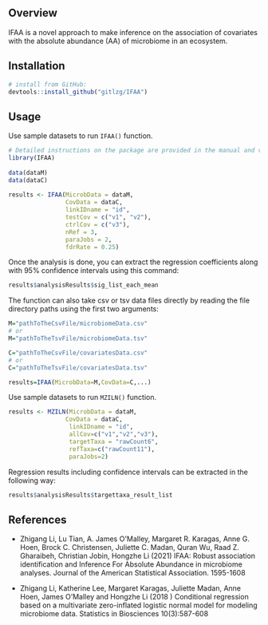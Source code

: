 

## Overview

IFAA is a novel approach to make inference on the association of covariates with the absolute abundance (AA) of microbiome in an ecosystem. 

## Installation
```r
# install from GitHub:
devtools::install_github("gitlzg/IFAA")
```
## Usage

Use sample datasets to run `IFAA()` function.
```r
# Detailed instructions on the package are provided in the manual and vignette
library(IFAA)
 
data(dataM)
data(dataC)
 
results <- IFAA(MicrobData = dataM,
                CovData = dataC,
                linkIDname = "id",
                testCov = c("v1", "v2"),
                ctrlCov = c("v3"),
                nRef = 3,
                paraJobs = 2,
                fdrRate = 0.25)
```


Once the analysis is done, you can extract the regression coefficients along with 95% confidence intervals using this command:
```r
results$analysisResults$sig_list_each_mean
```

The function can also take csv or tsv data files directly by reading the file directory paths using the first two arguments:
```r
M="pathToTheCsvFile/microbiomeData.csv" 
# or 
M="pathToTheTsvFile/microbiomeData.tsv"

C="pathToTheCsvFile/covariatesData.csv" 
# or 
C="pathToTheTsvFile/covariatesData.tsv"

results=IFAA(MicrobData=M,CovData=C,...)
```


Use sample datasets to run `MZILN()` function.
```r
results <- MZILN(MicrobData = dataM,
                CovData = dataC,
                 linkIDname = "id",
                 allCov=c("v1","v2","v3"),
                 targetTaxa = "rawCount6",
                 refTaxa=c("rawCount11"),
                 paraJobs=2)
```
Regression results including confidence intervals can be extracted in the following way:
```r
results$analysisResults$targettaxa_result_list
```

## References 
- Zhigang Li, Lu Tian, A. James O'Malley, Margaret R. Karagas, Anne G. Hoen, Brock C. Christensen, Juliette C. Madan, Quran Wu, Raad Z. Gharaibeh, Christian Jobin, Hongzhe Li (2021) IFAA: Robust association identification and Inference For Absolute Abundance in microbiome analyses. Journal of the American Statistical Association. 1595-1608

- Zhigang Li, Katherine Lee, Margaret Karagas, Juliette Madan, Anne Hoen, James O’Malley and Hongzhe Li (2018 ) Conditional regression based on a multivariate zero-inflated logistic normal model for modeling microbiome data. Statistics in Biosciences  10(3):587-608
